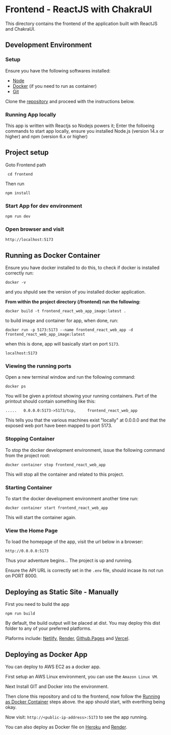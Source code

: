 # Frontend - ReactJS with ChakraUI

This directory contains the frontend of the application built with ReactJS and ChakraUI.

## Development Environment

### Setup

Ensure you have the following softwares installed:

- [Node](https://nodejs.org)
- [Docker](https://docs.docker.com/install/) (if you need to run as container)
- [Git](https://www.atlassian.com/git/tutorials/install-git)

Clone the [repository](https://github.com/sodiadrhain/dockerized-react-fast-api.git) and proceed with the instructions below.

### Running App locally

This app is written with Reactjs so Nodejs powers it; Enter the folloeing commands to start app locally, ensure you installed Node.js (version 14.x or higher) and npm (version 6.x or higher)

## Project setup

Goto Frontend path

```
 cd frontend
```

Then run 

```
npm install
```

### Start App for dev environment

```
npm run dev
```

### Open browser and visit

```
http://localhost:5173
```

## Running as Docker Container

Ensure you have docker installed to do this, to check if docker is installed correctly run:

```
docker -v
```

and you shpuld see the version of you installed docker application.

**From within the project directory (/frontend) run the following:**

```
docker build -t frontend_react_web_app_image:latest .
```

to build image and container for app, when done, run:

```
docker run -p 5173:5173 --name frontend_react_web_app -d frontend_react_web_app_image:latest
```

when this is done, app will basically start on port `5173`.

```
localhost:5173
```

### Viewing the running ports

Open a new terminal window and run the following command:

```
docker ps
```

You will be given a printout showing your running containers. Part of the printout should contain something like this:

```
.....   0.0.0.0:5173->5173/tcp,     frontend_react_web_app

```

This tells you that the various machines exist "locally" at 0.0.0.0 and that the exposed web port have been mapped to port 5173.

### Stopping Container

To stop the docker development environment, issue the following command from the project root:

```
docker container stop frontend_react_web_app
```

This will stop all the container and related to this project.

### Starting Container

To start the docker development environment another time run:

```
docker container start frontend_react_web_app
```

This will start the container again.

### View the Home Page

To load the homepage of the app, visit the url below in a browser:

    http://0.0.0.0:5173

Thus your adventure begins... The project is up and running.

Ensure the API URL is correctly set in the `.env` file, should incase its not run on PORT 8000.


## Deploying as Static Site - Manually

First you need to build the app

```
npm run build
```

By default, the build output will be placed at dist. You may deploy this dist folder to any of your preferred platforms.

Plaforms include:  [Netlify](https://vitejs.dev/guide/static-deploy#netlify), [Render](https://vitejs.dev/guide/static-deploy#render), [Github.Pages](https://vitejs.dev/guide/static-deploy#github-pages) and [Vercel](https://vitejs.dev/guide/static-deploy#vercel).



## Deploying as Docker App

You can deploy to AWS EC2 as a docker app.

First setup an AWS Linux environment, you can use the `Amazon Linux VM`.

Next Install GIT and Docker into the environment. 

Then clone this repository and cd to the frontend, now follow the [Running as Docker Container](#running-as-docker-container) steps above. the app should start, with everthing being okay.

Now visit: `http://<public-ip-address>:5173` to see the app running.

You can also deploy as Docker file on [Heroku](https://devcenter.heroku.com/articles/container-registry-and-runtime) and [Render](https://docs.render.com/deploy-an-image).

